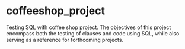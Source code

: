 # coffeeshop_project
Testing SQL with coffee shop project. 
The objectives of this project encompass both the testing of clauses and code using SQL, while also serving as a reference for forthcoming projects.
